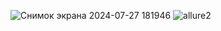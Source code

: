 ![Снимок экрана 2024-07-27 181946](https://github.com/user-attachments/assets/e5b8a60b-d7b2-41a9-9bad-bfac7e8375b3)
![allure2](https://github.com/user-attachments/assets/723571ba-2ac5-47af-bb9b-50c5d24a7d83)
